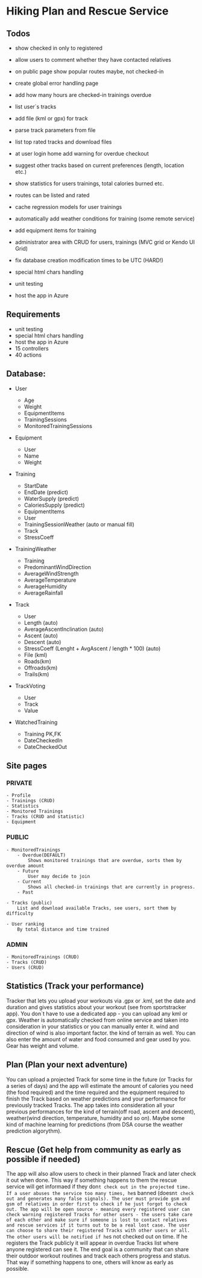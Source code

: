 # Hiking Plan and Rescue Service

## Todos

- show checked in only to registered
- allow users to comment whether they have contacted relatives
- on public page show popular routes maybe, not checked-in
- create global error handling page

- add how many hours are checked-in trainings overdue
- list user\`s tracks
- add file (kml or gpx) for track
- parse track parameters from file
- list top rated tracks and download files
- at user login home add warning for overdue checkout
- suggest other tracks based on current preferences (length, location etc.)
- show statistics for users trainings, total calories burned etc.
- routes can be listed and rated
- cache regression models for user trainings
- automatically add weather conditions for training (some remote service)
- add equipment items for training
- administrator area with CRUD for users, trainings (MVC grid or Kendo UI Grid)
- fix database creation modification times to be UTC (HARD!)
- special html chars handling
- unit testing
- host the app in Azure

## Requirements

- unit testing
- special html chars handling
- host the app in Azure
- 15 controllers
- 40 actions

## Database:

- User
    - Age
    - Weight
    - EquipmentItems
    - TrainingSessions
    - MonitoredTrainingSessions

- Equipment
    - User
    - Name
    - Weight

- Training
    - StartDate
    - EndDate (predict)
    - WaterSupply (predict)
    - CaloriesSupply (predict)
    - EquipmentItems
    - User
    - TrainingSessionWeather (auto or manual fill)
    - Track
    - StressCoeff

- TrainingWeather
    - Training
    - PredominantWindDirection
    - AverageWindStrength
    - AverageTemperature
    - AverageHumidity
    - AverageRainfall

- Track
    - User
    - Length (auto)
    - AverageAscentInclination (auto)
    - Ascent (auto)
    - Descent (auto)
    - StressCoeff (Lenght + AvgAscent / length * 100) (auto)
    - File (kml)
    - Roads(km)
    - Offroads(km)
    - Trails(km)

- TrackVoting
    - User
    - Track
    - Value

- WatchedTraining
    - Training PK,FK
    - DateCheckedIn
    - DateCheckedOut



## Site pages

### PRIVATE

    - Profile
    - Trainings (CRUD)
    - Statistics
    - Monitored Trainings
    - Tracks (CRUD and statistic)
    - Equipment

### PUBLIC

    - MonitoredTrainings
        - Overdue(DEFAULT)
            Shows monitored trainings that are overdue, sorts them by overdue amount
        - Future
            User may decide to join
        - Current
            Shows all checked-in trainings that are currently in progress.
        - Past

    - Tracks (public)
        List and download available Tracks, see users, sort them by difficulty

    - User ranking
        By total distance and time trained

### ADMIN

    - MonitoredTrainings (CRUD)
    - Tracks (CRUD)
    - Users (CRUD)



## Statistics (Track your performance)

Tracker that lets you upload your workouts via .gpx or .kml, set the date and duration and gives statistics about your workout (see from sportstracker app).
You don`t have to use a dedicated app - you can upload any kml or gpx.
Weather is automatically checked from online service and taken into consideration in your statistics or you can manually enter it. wind and direction of wind is also important factor. the kind of terrain as well. You can also enter the amount of water and food consumed and gear used by you. Gear has weight and volume.

## Plan (Plan your next adventure)
You can upload a projected Track for some time in the future (or Tracks for a series of days) and the app will estimate the amount of calories you need (the food required) and the time required and the equipment required to finish the Track based on weather predictions and your performance for previously tracked Tracks. The app takes into consideration all your previous performances for the kind of terrain(off road, ascent and descent), weather(wind direction, temperature, humidity and so on). Maybe some kind of machine learning for predictions (from DSA course the weather prediction algorythm).

## Rescue (Get help from community as early as possible if needed)
The app will also allow users to check in their planned Track and later check it out when done. This way if something happens to them the rescue service will get informaed if they don`t check out in the projected time. If a user abuses the service too many times, he`s banned (doesn`t check out and generates many false signals). The user must provide gsm and gsm of relatives in order first to check if he just forgot to check out.
The app will be open source - meaning every registered user can check warning registered Tracks for other users - the users take care of each other and make sure if someone is lost to contact relatives and rescue services if it turns out to be a real lost case. The user can choose to share their registered Tracks with other users or all. The other users will be notified if he`s not checked out on time. If he registers the Track publicly it will appear in overdue Tracks list where anyone registered can see it.
The end goal is a community that can share their outdoor workout routines and track each others progress and status. That way if something happens to one, others will know as early as possible.